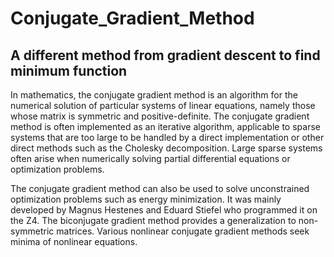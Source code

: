 # Conjugate_Gradient_Method
## A different method from gradient descent to find minimum function  
In mathematics, the conjugate gradient method is an algorithm for the numerical solution of particular systems of linear equations, namely those whose matrix is symmetric and positive-definite. The conjugate gradient method is often implemented as an iterative algorithm, applicable to sparse systems that are too large to be handled by a direct implementation or other direct methods such as the Cholesky decomposition. Large sparse systems often arise when numerically solving partial differential equations or optimization problems.

The conjugate gradient method can also be used to solve unconstrained optimization problems such as energy minimization. It was mainly developed by Magnus Hestenes and Eduard Stiefel who programmed it on the Z4. The biconjugate gradient method provides a generalization to non-symmetric matrices. Various nonlinear conjugate gradient methods seek minima of nonlinear equations.




